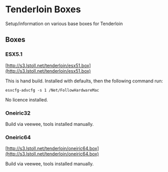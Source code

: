 # Tenderloin Boxes

Setup/information on various base boxes for Tenderloin

## Boxes

### ESX5.1

[http://s3.lstoll.net/tenderloin/esx51.box](http://s3.lstoll.net/tenderloin/esx51.box)

This is hand build. Installed with defaults, then the following command run:

    esxcfg-advcfg -s 1 /Net/FollowHardwareMac

No licence installed.

### Oneiric32

Build via veewee, tools installed manually.

### Oneiric64

[http://s3.lstoll.net/tenderloin/oneiric64.box](http://s3.lstoll.net/tenderloin/oneiric64.box)

Build via veewee, tools installed manually.
